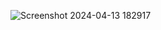 ![Screenshot 2024-04-13 182917](https://github.com/Bash77/game.Java/assets/72501356/ba87b6a9-5097-41c6-8fdf-901fc29e7e4e)
